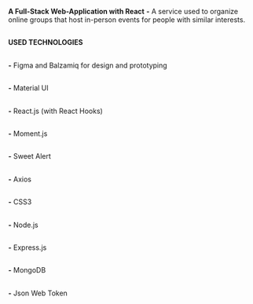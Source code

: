 __A Full-Stack Web-Application with React__
**-** A service used to organize online groups that host in-person events for people with similar interests.
##

**USED TECHNOLOGIES**
##
**-** Figma and Balzamiq for design and prototyping
##
**-** Material UI
##
**-** React.js (with React Hooks)
##
**-** Moment.js
##
**-** Sweet Alert
##
**-** Axios
##
**-** CSS3
##
**-** Node.js
##
**-** Express.js
##
**-** MongoDB
##
**-** Json Web Token
##

